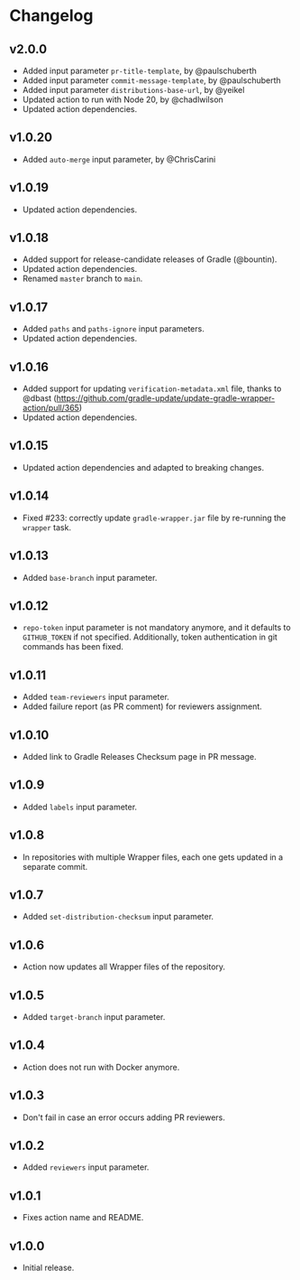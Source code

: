 # Changelog

## v2.0.0

- Added input parameter `pr-title-template`, by @paulschuberth
- Added input parameter `commit-message-template`, by @paulschuberth
- Added input parameter `distributions-base-url`, by @yeikel
- Updated action to run with Node 20, by @chadlwilson
- Updated action dependencies.

## v1.0.20

- Added `auto-merge` input parameter, by @ChrisCarini

## v1.0.19

- Updated action dependencies.

## v1.0.18

- Added support for release-candidate releases of Gradle (@bountin).
- Updated action dependencies.
- Renamed `master` branch to `main`.

## v1.0.17

- Added `paths` and `paths-ignore` input parameters.
- Updated action dependencies.

## v1.0.16

- Added support for updating `verification-metadata.xml` file, thanks to @dbast (https://github.com/gradle-update/update-gradle-wrapper-action/pull/365)
- Updated action dependencies.

## v1.0.15

- Updated action dependencies and adapted to breaking changes.

## v1.0.14

- Fixed #233: correctly update `gradle-wrapper.jar` file by re-running
  the `wrapper` task.

## v1.0.13

- Added `base-branch` input parameter.

## v1.0.12

- `repo-token` input parameter is not mandatory anymore, and it defaults to `GITHUB_TOKEN` if not specified. Additionally, token authentication in git commands has been fixed.

## v1.0.11

- Added `team-reviewers` input parameter.
- Added failure report (as PR comment) for reviewers assignment.

## v1.0.10

- Added link to Gradle Releases Checksum page in PR message.

## v1.0.9

- Added `labels` input parameter.

## v1.0.8

- In repositories with multiple Wrapper files, each one gets updated in a separate commit.

## v1.0.7

- Added `set-distribution-checksum` input parameter.

## v1.0.6

- Action now updates all Wrapper files of the repository.

## v1.0.5

- Added `target-branch` input parameter.

## v1.0.4

- Action does not run with Docker anymore.

## v1.0.3

- Don't fail in case an error occurs adding PR reviewers.

## v1.0.2

- Added `reviewers` input parameter.

## v1.0.1

- Fixes action name and README.

## v1.0.0

- Initial release.
